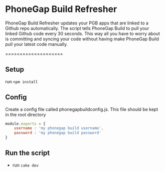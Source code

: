 # PhoneGap Build Refresher

PhoneGap Build Refresher updates your PGB apps that are linked to a Github repo automatically. The script tells PhoneGap Build to pull your linked Github code every 30 seconds. This way all you have to worry about is committing and syncing your code without having make PhoneGap Build pull your latest code manually.

====================

## Setup

run `npm install`

## Config
Create a config file called phonegapbuildconfig.js.
This file should be kept in the root directory

````javascript
module.exports = {
	username : 'my phonegap build username',
	password : 'my phonegap build password'
}
````

## Run the script

* run `cake dev`


